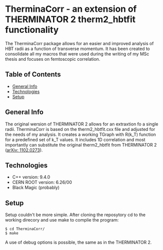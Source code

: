 # TherminaCorr - an extension of THERMINATOR 2 therm2_hbtfit functionality 

The TherminaCorr package allows for an easier and improved analysis of HBT radii as a function of transverse momentum. It has been created to consolidate all my macros that were used during the writing of my MSc thesis and focuses on femtoscopic correlation.

## Table of Contents
* [General Info](#general-info)
* [Technologies](#technologies)
* [Setup](#setup)

## General Info

The original wersion of THERMINATOR 2 allows for an extraxtion fo a single radii. TherminaCorr is based on the therm2_hbtfit.cxx file and adjusted for the needs of my analysis. It creates a working TGraph with R(k_T) function for a predefined set of k_T values. It includes 1D correlation and most importantly can substitute the original therm2_hbtfit from THERMINATOR 2 ([arXiv: 1102.0273](#https://arxiv.org/abs/1102.0273)).

## Technologies

* C++ version: 9.4.0
* CERN ROOT version: 6.26/00
* Black Magic (probably)

## Setup

Setup couldn't be more simple. After cloning the reposytory cd to the working direcory and use make to complie the program:

```
$ cd TherminaCorr/
$ make
```

A use of debug options is possible, the same as in the THERMINATOR 2.